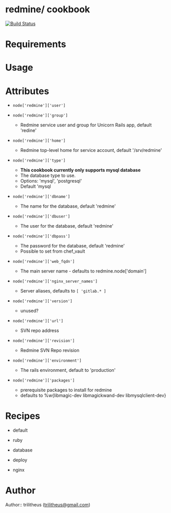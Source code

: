 redmine/ cookbook
=================

[![Build Status](https://travis-ci.org/trilitheus/redmine.png?branch=master)](https://travis-ci.org/trilitheus/redmine)


Requirements
============

Usage
=====

Attributes
==========

* `node['redmine']['user']`
* `node['redmine']['group']`
  - Redmine service user and group for Unicorn Rails app, default 'redine'
  
* `node['redmine']['home']`
  - Redmine top-level home for service account, default '/srv/redmine'

* `node['redmine']['type']`
  - __This cookbook currently only supports mysql database__
  - The database type to use.
  - Options: 'mysql', 'postgresql'
  - Default 'mysql

* `node['redmine']['dbname']`
  - The name for the database, default 'redmine'

* `node['redmine']['dbuser']`
  - The user for the database, default 'redmine'

* `node['redmine']['dbpass']`
  - The password for the database, default 'redmine'
  - Possible to set from chef_vault

* `node['redmine']['web_fqdn']`
  - The main server name - defaults to redmine.node['domain']

* `node['redmine']['nginx_server_names']`
  - Server aliases, defaults to `[ 'gitlab.* ]`

* `node['redmine']['version']`
  - unused?

* `node['redmine']['url']`
  - SVN repo address

* `node['redmine']['revision']`
  - Redmine SVN Repo revision

* `node['redmine']['environment']`
  - The rails environment, default to 'production'

* `node['redmine']['packages']`
  - prerequisite packages to install for redmine
  - defaults to %w{libmagic-dev libmagickwand-dev libmysqlclient-dev}

Recipes
=======

* default

* ruby

* database

* deploy

* nginx

Author
======
Author:: trilitheus (trilitheus@gmail.com)
